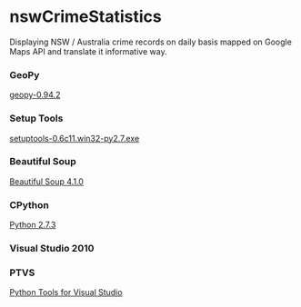 nswCrimeStatistics
==================

Displaying NSW / Australia crime records on daily basis mapped on Google Maps API and translate it informative way.


### GeoPy ###
[geopy-0.94.2](http://code.google.com/p/geopy/downloads/list)

### Setup Tools ###
[setuptools-0.6c11.win32-py2.7.exe](http://pypi.python.org/pypi/setuptools)

### Beautiful Soup ###
[Beautiful Soup 4.1.0](http://www.crummy.com/software/BeautifulSoup/)

### CPython ###
[Python 2.7.3](http://python.org/download/releases/2.7.3/)

### Visual Studio 2010 ###

### PTVS ### 
[Python Tools for Visual Studio](http://pytools.codeplex.com/)